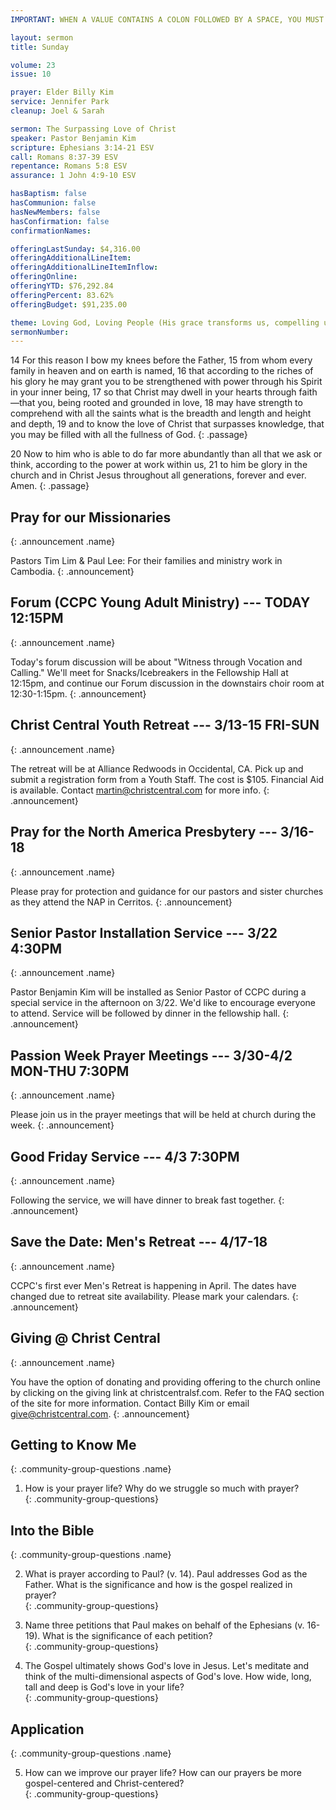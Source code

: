 ```yaml
---
IMPORTANT: WHEN A VALUE CONTAINS A COLON FOLLOWED BY A SPACE, YOU MUST USE &#58;

layout: sermon
title: Sunday

volume: 23
issue: 10

prayer: Elder Billy Kim
service: Jennifer Park
cleanup: Joel & Sarah

sermon: The Surpassing Love of Christ
speaker: Pastor Benjamin Kim
scripture: Ephesians 3:14-21 ESV
call: Romans 8:37-39 ESV
repentance: Romans 5:8 ESV
assurance: 1 John 4:9-10 ESV

hasBaptism: false
hasCommunion: false
hasNewMembers: false
hasConfirmation: false
confirmationNames: 

offeringLastSunday: $4,316.00
offeringAdditionalLineItem: 
offeringAdditionalLineItemInflow: 
offeringOnline: 
offeringYTD: $76,292.84
offeringPercent: 83.62%
offeringBudget: $91,235.00

theme: Loving God, Loving People (His grace transforms us, compelling us to love others)
sermonNumber: 
---
```

14 For this reason I bow my knees before the Father, 15 from whom every family in heaven and on earth is named, 16 that according to the riches of his glory he may grant you to be strengthened with power through his Spirit in your inner being, 17 so that Christ may dwell in your hearts through faith—that you, being rooted and grounded in love, 18 may have strength to comprehend with all the saints what is the breadth and length and height and depth, 19 and to know the love of Christ that surpasses knowledge, that you may be filled with all the fullness of God.
{: .passage}

20 Now to him who is able to do far more abundantly than all that we ask or think, according to the power at work within us, 21 to him be glory in the church and in Christ Jesus throughout all generations, forever and ever. Amen.
{: .passage}




## Pray for our Missionaries
{: .announcement .name}

Pastors Tim Lim & Paul Lee: For their families and ministry work in Cambodia.
{: .announcement}

## Forum (CCPC Young Adult Ministry) --- TODAY 12:15PM
{: .announcement .name}

Today's forum discussion will be about "Witness through Vocation and Calling." We'll meet for Snacks/Icebreakers in the Fellowship Hall at 12:15pm, and continue our Forum discussion in the downstairs choir room at 12:30-1:15pm.
{: .announcement}

## Christ Central Youth Retreat --- 3/13-15 FRI-SUN
{: .announcement .name}

The retreat will be at Alliance Redwoods in Occidental, CA. Pick up and submit a registration form from a Youth Staff. The cost is $105. Financial Aid is available. Contact martin@christcentral.com for more info.
{: .announcement}

## Pray for the North America Presbytery --- 3/16-18
{: .announcement .name}

Please pray for protection and guidance for our pastors and sister churches as they attend the NAP in Cerritos.
{: .announcement}

## Senior Pastor Installation Service --- 3/22 4:30PM
{: .announcement .name}

Pastor Benjamin Kim will be installed as Senior Pastor of CCPC during a special service in the afternoon on 3/22. We'd like to encourage everyone to attend. Service will be followed by dinner in the fellowship hall.
{: .announcement}

## Passion Week Prayer Meetings --- 3/30-4/2 MON-THU 7:30PM
{: .announcement .name}

Please join us in the prayer meetings that will be held at church during the week.
{: .announcement}

## Good Friday Service --- 4/3 7:30PM
{: .announcement .name}

Following the service, we will have dinner to break fast together.
{: .announcement}

## Save the Date&#58; Men's Retreat --- 4/17-18
{: .announcement .name}

CCPC's first ever Men's Retreat is happening in April. The dates have changed due to retreat site availability. Please mark your calendars.
{: .announcement}

## Giving @ Christ Central
{: .announcement .name}

You have the option of donating and providing offering to the church online by clicking on the giving link at christcentralsf.com. Refer to the FAQ section of the site for more information. Contact Billy Kim or email give@christcentral.com. 
{: .announcement}

## Getting to Know Me
{: .community-group-questions .name}

1) How is your prayer life? Why do we struggle so much with prayer?   
{: .community-group-questions}

## Into the Bible
{: .community-group-questions .name}

2) What is prayer according to Paul? (v. 14). Paul addresses God as the Father. What is the significance and how is the gospel realized in prayer?  
{: .community-group-questions}

3) Name three petitions that Paul makes on behalf of the Ephesians (v. 16-19). What is the significance of each petition?   
{: .community-group-questions}

4) The Gospel ultimately shows God's love in Jesus. Let's meditate and think of the multi-dimensional aspects of God's love. How wide, long, tall and deep is God's love in your life?  
{: .community-group-questions}

## Application
{: .community-group-questions .name}

5) How can we improve our prayer life? How can our prayers be more gospel-centered and Christ-centered?  
{: .community-group-questions}

